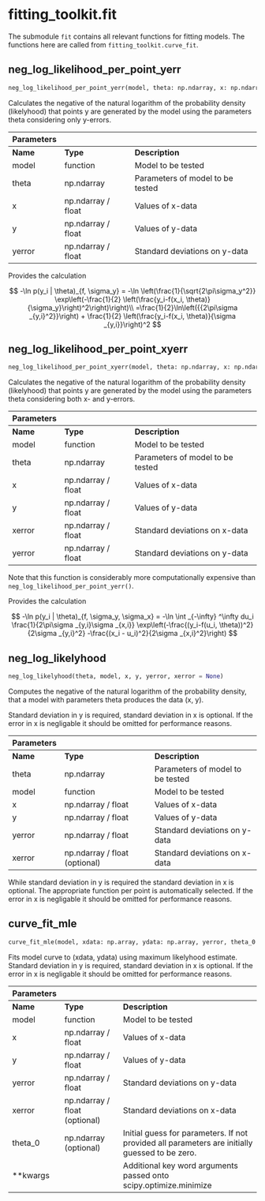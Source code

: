 # fitting_toolkit.fit

The submodule `fit` contains all relevant functions for fitting models.
The functions here are called from `fitting_toolkit.curve_fit`.

## neg_log_likelihood_per_point_yerr

```python
neg_log_likelihood_per_point_yerr(model, theta: np.ndarray, x: np.ndarray, y: np.ndarray, yerror:np.ndarray)
```

Calculates the negative of the natural logarithm of the probability density (likelyhood) that points y are generated by the model using the parameters theta considering only y-errors.

| Parameters | | |
|----------|----------|-----------------|
| **Name** | **Type** | **Description** |
| model    | function | Model to be tested
| theta    | np.ndarray | Parameters of model to be tested
| x        | np.ndarray / float | Values of x-data
| y        | np.ndarray / float | Values of y-data
| yerror   | np.ndarray / float | Standard deviations on y-data

Provides the calculation

$$
-\ln p(y_i | \theta)_{f, \sigma_y} = -\ln \left(\frac{1}{\sqrt{2\pi\sigma_y^2}} \exp\left(-\frac{1}{2} \left(\frac{y_i-f(x_i, \theta)}{\sigma_y}\right)^2\right)\right)\\
=\frac{1}{2}\ln\left({{2\pi\sigma _{y,i}^2}}\right) + \frac{1}{2} \left(\frac{y_i-f(x_i, \theta)}{\sigma _{y,i}}\right)^2
$$

## neg_log_likelihood_per_point_xyerr

```python
neg_log_likelihood_per_point_xyerr(model, theta: np.ndarray, x: np.ndarray, y: np.ndarray, xerror:np.ndarray, yerror:np.ndarray)
```

Calculates the negative of the natural logarithm of the probability density (likelyhood) that points y are generated by the model using the parameters theta considering both x- and y-errors.

| Parameters | | |
|----------|----------|-----------------|
| **Name** | **Type** | **Description** |
| model    | function | Model to be tested
| theta    | np.ndarray | Parameters of model to be tested
| x        | np.ndarray / float | Values of x-data
| y        | np.ndarray / float | Values of y-data
| xerror   | np.ndarray / float | Standard deviations on x-data
| yerror   | np.ndarray / float | Standard deviations on y-data

Note that this function is considerably more computationally expensive than `neg_log_likelihood_per_point_yerr()`.

Provides the calculation

$$
-\ln p(y_i | \theta)_{f, \sigma_y, \sigma_x} = -\ln \int _{-\infty} ^\infty du_i \frac{1}{2\pi\sigma _{y,i}\sigma _{x,i}} \exp\left(-\frac{(y_i-f(u_i, \theta))^2}{2\sigma _{y,i}^2} -\frac{(x_i - u_i)^2}{2\sigma _{x,i}^2}\right)
$$

## neg_log_likelyhood
```python
neg_log_likelyhood(theta, model, x, y, yerror, xerror = None)
```

Computes the negative of the natural logarithm of the probability density,
that a model with parameters theta produces the data (x, y).

Standard deviation in y is required, standard deviation in x is optional.
If the error in x is negligable it should be omitted for performance reasons.

| Parameters | | |
|----------|----------|-----------------|
| **Name** | **Type** | **Description** |
| theta    | np.ndarray | Parameters of model to be tested
| model    | function | Model to be tested
| x        | np.ndarray / float | Values of x-data
| y        | np.ndarray / float | Values of y-data
| yerror   | np.ndarray / float | Standard deviations on y-data
| xerror   | np.ndarray / float (optional) | Standard deviations on x-data

While standard deviation in y is required the standard deviation in x is optional. The appropriate function per point is automatically selected. If the error in x is negligable it should be omitted for performance reasons.

## curve_fit_mle
```python
curve_fit_mle(model, xdata: np.array, ydata: np.array, yerror, theta_0 = None, xerror = None)
```
Fits model curve to (xdata, ydata) using maximum likelyhood estimate.
Standard deviation in y is required, standard deviation in x is optional. If the error in x is negligable it should be omitted for performance reasons.

| Parameters | | |
|----------|----------|-----------------|
| **Name** | **Type** | **Description** |
| model    | function | Model to be tested
| x        | np.ndarray / float | Values of x-data
| y        | np.ndarray / float | Values of y-data
| yerror   | np.ndarray / float | Standard deviations on y-data
| xerror   | np.ndarray / float (optional) | Standard deviations on x-data
| theta_0  | np.ndarray (optional) | Initial guess for parameters. If not provided all parameters are initially guessed to be zero.
| **kwargs | | Additional key word arguments passed onto scipy.optimize.minimize
